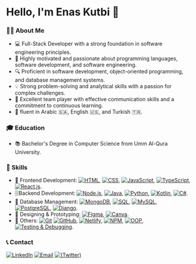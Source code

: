 # Hello, I'm Enas Kutbi 👋
### 👩‍💻 About Me
- 💻 Full-Stack Developer with a strong foundation in software engineering principles.
- 🌟 Highly motivated and passionate about programming languages, software development, and software engineering.
- 🔍 Proficient in software development, object-oriented programming, and database management systems.
- 💡 Strong problem-solving and analytical skills with a passion for complex challenges.
- 🤝 Excellent team player with effective communication skills and a commitment to continuous learning.
- 💬 fluent in Arabic 🇸🇦, English 🇺🇸, and Turkish 🇹🇷.
### 🎓 Education 
- 📚 Bachelor's Degree in Computer Science from Umm Al-Qura University.
### 🦾 Skills
- 🚀 Frontend Development: [![HTML](https://img.shields.io/badge/-HTML-orange?style=flat&logo=html5&logoColor=white)](), [![CSS](https://img.shields.io/badge/-CSS-blue?style=flat&logo=css3&logoColor=white)](), [![JavaScript](https://img.shields.io/badge/-JavaScript-yellow?style=flat&logo=javascript&logoColor=white)](), [![TypeScript](https://img.shields.io/badge/-TypeScript-blue?style=flat&logo=typescript&logoColor=white)](), [![React.js](https://img.shields.io/badge/-React.js-blue?style=flat&logo=react&logoColor=white)]().
- 🗄️Backend Development: [![Node.js](https://img.shields.io/badge/-Node.js-green?style=flat&logo=node.js&logoColor=white)](), [![Java](https://img.shields.io/badge/-Java-red?style=flat&logo=Java&logoColor=white)](), [![Python](https://img.shields.io/badge/-Python-yellow?style=flat&logo=python&logoColor=white)](), [![Kotlin](https://img.shields.io/badge/-Kotlin-orange?style=flat&logo=kotlin&logoColor=white)](), [![C#](https://img.shields.io/badge/-C%23-purple?style=flat&logo=csharp&logoColor=white)]().
- 📁 Database Management: [![MongoDB](https://img.shields.io/badge/-MongoDB-006400?style=flat&logo=mongodb&logoColor=white)](), [![SQL](https://img.shields.io/badge/-SQL-blue?style=flat&logo=sql&logoColor=white)](), [![MySQL](https://img.shields.io/badge/-MySQL-blue?style=flat&logo=mysql&logoColor=white)](), [![PostgreSQL](https://img.shields.io/badge/-PostgreSQL-blue?style=flat&logo=postgresql&logoColor=white)](), [![Django](https://img.shields.io/badge/-Django-006400?style=flat&logo=django&logoColor=white)]().
- 🎨 Designing & Prototyping: [![Figma](https://img.shields.io/badge/-Figma-purple?style=flat&logo=figma&logoColor=white)](), [![Canva](https://img.shields.io/badge/-Canva-9932CC?style=flat&logo=canva&logoColor=white)]().
- 🔧 Others: [![Git](https://img.shields.io/badge/-Git-red?style=flat&logo=git&logoColor=white)]() [![GitHub](https://img.shields.io/badge/-GitHub-black?style=flat&logo=github&logoColor=white)](), [![Netlify](https://img.shields.io/badge/-Netlify-00FFFF?style=flat&logo=netlify&logoColor=white)](), [![NPM](https://img.shields.io/badge/-NPM-red?style=flat&logo=npm&logoColor=white)](), [![OOP](https://img.shields.io/badge/-OOP-blue?style=flat)](), [![Testing & Debugging](https://img.shields.io/badge/-Testing%20%26%20Debugging-green?style=flat)]().

### 📞 Contact
[![LinkedIn](https://img.shields.io/badge/-LinkedIn-blue?style=flat&logo=linkedin&logoColor=white)](https://www.linkedin.com/in/enas-kutbi)
[![Email](https://img.shields.io/badge/-Email-red?style=flat&logo=gmail&logoColor=white)](mailto:enaskutbi@gmail.com)
[![(Twitter)](https://img.shields.io/badge/-(Twitter)-black?style=flat&logo=X&logoColor=white)](https://x.com/EnasKutbi)
